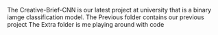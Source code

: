 The Creative-Brief-CNN is our latest project at university that is a binary iamge classification model.
The Previous folder contains our previous project
The Extra folder is me playing around with code

